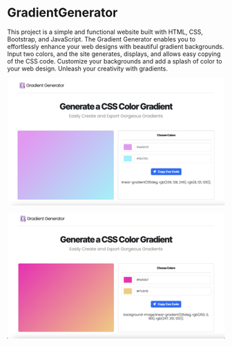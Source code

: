 # GradientGenerator
 
This project is a simple and functional website built with HTML, CSS, Bootstrap, and JavaScript. The Gradient Generator enables you to effortlessly enhance your web designs with beautiful gradient backgrounds. Input two colors, and the site generates, displays, and allows easy copying of the CSS code. Customize your backgrounds and add a splash of color to your web design. Unleash your creativity with gradients.

![GradientGenerator](/document/backgroundGenerator1.png)

![GradientGenerator](/document/backgroundGenerator2.png)

